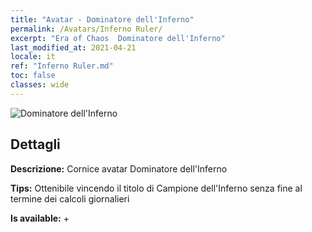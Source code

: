 ```yaml
---
title: "Avatar - Dominatore dell'Inferno"
permalink: /Avatars/Inferno Ruler/
excerpt: "Era of Chaos  Dominatore dell'Inferno"
last_modified_at: 2021-04-21
locale: it
ref: "Inferno Ruler.md"
toc: false
classes: wide
---
```

 ![Dominatore dell'Inferno](/images/a/avatarFrame_58.png)

## Dettagli

 **Descrizione:** Cornice avatar Dominatore dell'Inferno 

 **Tips:** Ottenibile vincendo il titolo di Campione dell'Inferno senza fine al termine dei calcoli giornalieri 

 **Is available:**  + 

